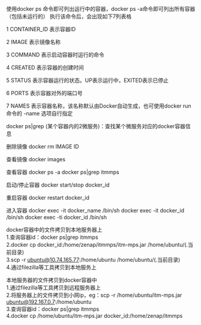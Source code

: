 使用docker ps 命令即可列出运行中的容器，docker ps -a命令即可列出所有容器（包括未运行的）
执行该命令后，会出现如下7列表格

1  CONTAINER_ID      表示容器ID

2  IMAGE                     表示镜像名称

3 COMMAND             表示启动容器时运行的命令

4  CREATED                表示容器的创建时间

5 STATUS                   表示容器运行的状态。UP表示运行中，EXITED表示已停止

6 PORTS                     表示容器对外的端口号

7 NAMES                    表示容器名称，该名称默认由Docker自动生成，也可使用docker run 命令的 -name 选项自行指定

docker ps|grep (某个容器内的2微服务)：查找某个微服务对应的docker容器信息

删除镜像
docker rm IMAGE ID

查看镜像
docker images

查看容器 
docker ps -a
docker ps|grep itmmps

启动/停止容器
docker start/stop docker_id

重启容器
docker restart docker_id

进入容器 
docker exec -it docker_name /bin/sh
docker exec -it docker_id /bin/sh
docker exec -ti docker_id /bin/sh

docker容器中的文件拷贝到本地服务器上<br>
1.查询容器id：docker ps|grep itmmps<br>
2.docker cp docker_id:/home/zenap/itmmps/itm-mps.jar /home/ubuntu/(.当前目录)<br>
3.scp -r ubuntu@10.74.165.77:/home/ubuntu /home/ubuntu/(.当前目录)<br>
4.通过filezilla等工具拷贝到本地服务上<br>

本地服务器的文件拷贝到docker容器中<br>
1.通过filezilla等工具拷贝到远程服务器上<br>
2.将服务器上的文件拷贝到小网ip，eg：scp -r /home/ubuntu/itm-mps.jar ubuntu@192.167.0.7:/home/ubuntu<br>
3.查询容器id：docker ps|grep itmmps<br>
4.docker cp /home/ubuntu/itm-mps.jar docker_id:/home/zenap/itmmps<br>
